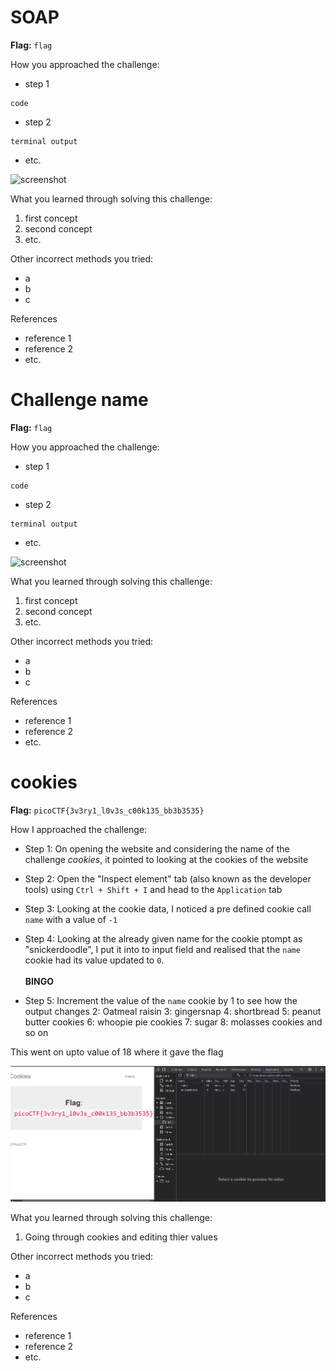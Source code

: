 # SOAP

**Flag:** `flag`

How you approached the challenge:

- step 1

```
code
```

- step 2

```
terminal output
```

- etc.

![screenshot](./.png)

What you learned through solving this challenge:

1. first concept
2. second concept
3. etc.

Other incorrect methods you tried:

- a
- b
- c

References

- reference 1
- reference 2
- etc.


# Challenge name

**Flag:** `flag`

How you approached the challenge:

- step 1

```
code
```

- step 2

```
terminal output
```

- etc.

![screenshot](./screenshot.png)

What you learned through solving this challenge:

1. first concept
2. second concept
3. etc.

Other incorrect methods you tried:

- a
- b
- c

References

- reference 1
- reference 2
- etc.


# cookies

**Flag:** `picoCTF{3v3ry1_l0v3s_c00k135_bb3b3535}`

How I approached the challenge:
- Step 1: 
On opening the website and considering the name of the challenge _cookies_, it pointed to looking at the cookies of the website

- Step 2: 
Open the "Inspect element" tab (also known as the developer tools) using ` Ctrl + Shift + I ` and head to the ` Application ` tab

- Step 3: 
Looking at the cookie data, I noticed a pre defined cookie call `name` with a value of `-1`

- Step 4: 
Looking at the already given name for the cookie ptompt as "snickerdoodle", I put it into to input field and realised that the `name ` cookie had its value updated to `0`. </br>  </br> **BINGO**

- Step 5: 
Increment the value of the `name` cookie by 1 to see how the output changes
2: Oatmeal raisin
3: gingersnap
4: shortbread
5: peanut butter cookies
6: whoopie pie cookies
7: sugar 
8: molasses cookies
and so on

This went on upto value of 18 where it gave the flag

![screenshot](./cookies_ss.png)

What you learned through solving this challenge:

1. Going through cookies and editing thier values

Other incorrect methods you tried:

- a
- b
- c

References

- reference 1
- reference 2
- etc.
